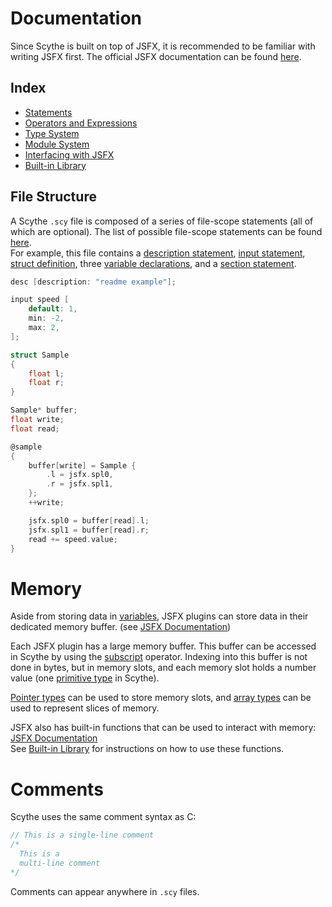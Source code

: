 # Documentation
Since Scythe is built on top of JSFX, it is recommended to be familiar with writing JSFX first. The official JSFX documentation can be found [here](https://www.reaper.fm/sdk/js/js.php).

## Index
- [Statements](statements.md)
- [Operators and Expressions](operators_and_expressions.md)
- [Type System](type_system.md)
- [Module System](module_system.md)
- [Interfacing with JSFX](interfacing_with_jsfx.md)
- [Built-in Library](../scythe/builtin/)

## File Structure
A Scythe `.scy` file is composed of a series of file-scope statements (all of which are optional). The list of possible file-scope statements can be found [here](statements.md#file-scope-statements).\
For example, this file contains a [description statement](statements.md#description-statement), [input statement](statements.md#input-statement), [struct definition](statements.md#structs), three [variable declarations](statements.md#variables), and a [section statement](statements.md#sections).
```c
desc [description: "readme example"];

input speed [
	default: 1,
	min: -2,
	max: 2,
];

struct Sample
{
	float l;
	float r;
}

Sample* buffer;
float write;
float read;

@sample
{
	buffer[write] = Sample {
		.l = jsfx.spl0,
		.r = jsfx.spl1,
	};
	++write;

	jsfx.spl0 = buffer[read].l;
	jsfx.spl1 = buffer[read].r;
	read += speed.value;
}
```

# Memory
Aside from storing data in [variables](statements.md#variables), JSFX plugins can store data in their dedicated memory buffer. (see [JSFX Documentation](https://www.reaper.fm/sdk/js/basiccode.php#op_ram))

Each JSFX plugin has a large memory buffer. This buffer can be accessed in Scythe by using the [subscript](operators_and_expressions.md#subscript-operator-xy) operator. Indexing into this buffer is not done in bytes, but in memory slots, and each memory slot holds a number value (one [primitive type](type_system.md#primitive-types) in Scythe).

[Pointer types](type_system.md#pointer-types) can be used to store memory slots, and [array types](type_system.md#array-types) can be used to represent slices of memory.

JSFX also has built-in functions that can be used to interact with memory: [JSFX Documentation](https://www.reaper.fm/sdk/js/advfunc.php#cat_mem)\
See [Built-in Library](../scythe/builtin) for instructions on how to use these functions.

# Comments
Scythe uses the same comment syntax as C:
```c
// This is a single-line comment
/*
  This is a
  multi-line comment
*/
```
Comments can appear anywhere in `.scy` files.
